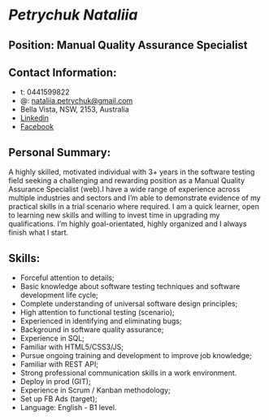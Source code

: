 # *Petrychuk Nataliia*

## Position: **Manual Quality Assurance Specialist**

## Contact Information:

* t: 0441599822
* @: nataliia.petrychuk@gmail.com
* Bella Vista, NSW, 2153, Australia
* [Linkedin](https://www.linkedin.com/in/nataliia-petrychuk-4068bb56/)
* [Facebook](https://www.facebook.com/nataliia.petrychuk/)

## Personal Summary:
A highly skilled, motivated individual with 3+ years in the software testing field seeking a challenging and rewarding position as a Manual Quality Assurance Specialist (web).I have a wide range of experience across multiple industries and sectors and I’m able to demonstrate evidence of my practical skills in a trial scenario where required. I am a quick learner, open to learning new skills and willing to invest time in upgrading my qualifications. I’m highly goal-orientated, highly organized and I always finish what I start.

## Skills:
* Forceful attention to details;
* Basic knowledge about software testing techniques and software development life cycle;
* Complete understanding of universal software design principles;
* High attention to functional testing (scenario);
* Experienced in identifying and eliminating bugs;
* Background in software quality assurance;
* Experience in SQL;
* Familiar with HTML5/CSS3/JS;
* Pursue ongoing training and development to improve job knowledge;
* Familiar with REST API;
* Strong professional communication skills in a work environment.
* Deploy in prod (GIT);
* Experience in Scrum / Kanban methodology;
* Set up FB Ads (target);
* Language: English - B1 level.
